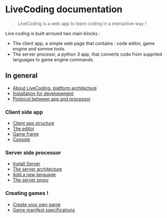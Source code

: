 # LiveCoding documentation

> LiveCoding is a web app to learn coding in a interactive way !

Live coding is built arround two main blocks :
* The client app, a simple web page that contains : code editor, game engine and somme tools.
* The server processr, a python 3 app, that converts code from supprted languages to game engine commands.

## In general

* [About LiveCoding, platform architecture](./about.md)
* [Installation for developement](./installation.md)
* [Protocol between app and processor](./websocket_protocol.md)

### Client side app

* [Client app structure](./client/strucutre.md)
* [The editor](./client/editor.md)
* [Game frame](./client/game_frame.md)
* [Console](./client/console.md)

### Server side processor

* [Install Server](server/environment.md)
* [The server architecture](server/serverArchitecture.md)
* [Add a new language](server/languages.md)
* [The server proxy](server/proxyProtocol.md)

### Creating games !

* [Create your own game](./games/create_one.md)
* [Game manifest specifications](./games/game_manifest_specs.md)
